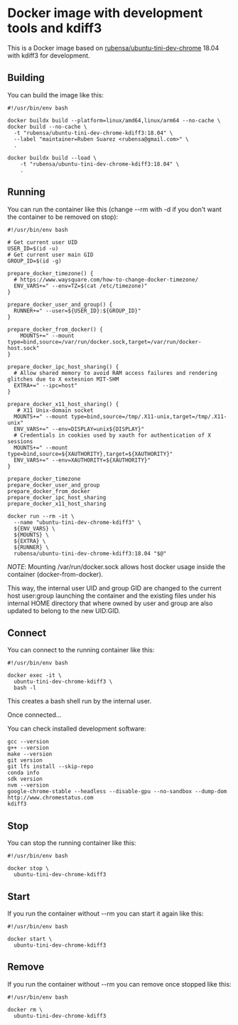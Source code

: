 # Docker image with development tools and kdiff3

This is a Docker image based on [rubensa/ubuntu-tini-dev-chrome](https://github.com/rubensa/docker-ubuntu-tini-dev-chrome) 18.04 with kdiff3 for development.

## Building

You can build the image like this:

```
#!/usr/bin/env bash

docker buildx build --platform=linux/amd64,linux/arm64 --no-cache \
docker build --no-cache \
  -t "rubensa/ubuntu-tini-dev-chrome-kdiff3:18.04" \
  --label "maintainer=Ruben Suarez <rubensa@gmail.com>" \
  .

docker buildx build --load \
	-t "rubensa/ubuntu-tini-dev-chrome-kdiff3:18.04" \
	.
```

## Running

You can run the container like this (change --rm with -d if you don't want the container to be removed on stop):

```
#!/usr/bin/env bash

# Get current user UID
USER_ID=$(id -u)
# Get current user main GID
GROUP_ID=$(id -g)

prepare_docker_timezone() {
  # https://www.waysquare.com/how-to-change-docker-timezone/
  ENV_VARS+=" --env=TZ=$(cat /etc/timezone)"
}

prepare_docker_user_and_group() {
  RUNNER+=" --user=${USER_ID}:${GROUP_ID}"
}

prepare_docker_from_docker() {
    MOUNTS+=" --mount type=bind,source=/var/run/docker.sock,target=/var/run/docker-host.sock"
}

prepare_docker_ipc_host_sharing() {
  # Allow shared memory to avoid RAM access failures and rendering glitches due to X extesnion MIT-SHM
  EXTRA+=" --ipc=host"
}

prepare_docker_x11_host_sharing() {
   # X11 Unix-domain socket
  MOUNTS+=" --mount type=bind,source=/tmp/.X11-unix,target=/tmp/.X11-unix"
  ENV_VARS+=" --env=DISPLAY=unix${DISPLAY}"
  # Credentials in cookies used by xauth for authentication of X sessions
  MOUNTS+=" --mount type=bind,source=${XAUTHORITY},target=${XAUTHORITY}"
  ENV_VARS+=" --env=XAUTHORITY=${XAUTHORITY}"
}

prepare_docker_timezone
prepare_docker_user_and_group
prepare_docker_from_docker
prepare_docker_ipc_host_sharing
prepare_docker_x11_host_sharing

docker run --rm -it \
  --name "ubuntu-tini-dev-chrome-kdiff3" \
  ${ENV_VARS} \
  ${MOUNTS} \
  ${EXTRA} \
  ${RUNNER} \
  rubensa/ubuntu-tini-dev-chrome-kdiff3:18.04 "$@"
```

*NOTE*: Mounting /var/run/docker.sock allows host docker usage inside the container (docker-from-docker).

This way, the internal user UID and group GID are changed to the current host user:group launching the container and the existing files under his internal HOME directory that where owned by user and group are also updated to belong to the new UID:GID.

## Connect

You can connect to the running container like this:

```
#!/usr/bin/env bash

docker exec -it \
  ubuntu-tini-dev-chrome-kdiff3 \
  bash -l
```

This creates a bash shell run by the internal user.

Once connected...

You can check installed development software:

```
gcc --version
g++ --version
make --version
git version
git lfs install --skip-repo
conda info
sdk version
nvm --version
google-chrome-stable --headless --disable-gpu --no-sandbox --dump-dom http://www.chromestatus.com
kdiff3
```

## Stop

You can stop the running container like this:

```
#!/usr/bin/env bash

docker stop \
  ubuntu-tini-dev-chrome-kdiff3
```

## Start

If you run the container without --rm you can start it again like this:

```
#!/usr/bin/env bash

docker start \
  ubuntu-tini-dev-chrome-kdiff3
```

## Remove

If you run the container without --rm you can remove once stopped like this:

```
#!/usr/bin/env bash

docker rm \
  ubuntu-tini-dev-chrome-kdiff3
```
